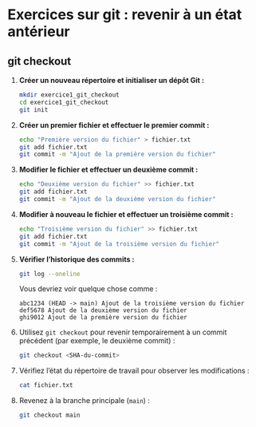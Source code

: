 # Exercices sur git : revenir à un état antérieur

## git checkout

1. **Créer un nouveau répertoire et initialiser un dépôt Git :**
   ```bash
   mkdir exercice1_git_checkout
   cd exercice1_git_checkout
   git init
   ```

2. **Créer un premier fichier et effectuer le premier commit :**
   ```bash
   echo "Première version du fichier" > fichier.txt
   git add fichier.txt
   git commit -m "Ajout de la première version du fichier"
   ```

3. **Modifier le fichier et effectuer un deuxième commit :**
   ```bash
   echo "Deuxième version du fichier" >> fichier.txt
   git add fichier.txt
   git commit -m "Ajout de la deuxième version du fichier"
   ```

4. **Modifier à nouveau le fichier et effectuer un troisième commit :**
   ```bash
   echo "Troisième version du fichier" >> fichier.txt
   git add fichier.txt
   git commit -m "Ajout de la troisième version du fichier"
   ```

5. **Vérifier l’historique des commits :**
   ```bash
   git log --oneline
   ```
   Vous devriez voir quelque chose comme :
   ```
   abc1234 (HEAD -> main) Ajout de la troisième version du fichier
   def5678 Ajout de la deuxième version du fichier
   ghi9012 Ajout de la première version du fichier
   ```

6. Utilisez `git checkout` pour revenir temporairement à un commit précédent (par exemple, le deuxième commit) :
   ```bash
   git checkout <SHA-du-commit>
   ```

7. Vérifiez l’état du répertoire de travail pour observer les modifications :
   ```bash
   cat fichier.txt
   ```

8. Revenez à la branche principale (`main`) :
   ```bash
   git checkout main
   ```

